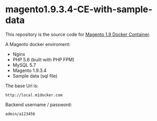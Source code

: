 # magento1.9.3.4-CE-with-sample-data

This repository is the source code for [Magento 1.9 Docker Container](https://github.com/linxiaobo/docker-nginx-magento19). 

A Magento docker enviroment:

* Nginx
* PHP 5.6 (built with PHP FPM)
* MySQL 5.7
* Magento 1.9.3.4
* Sample data (sql file)

The base Url is:

```
http://local.m1docker.com
```

Backend username / password:
```
admin/a123456
```
